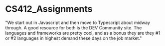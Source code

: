 # CS412_Assignments

"We start out in Javascript and then move to Typescript about midway through. A good resource for both is the DEV Community site. The languages and frameworks are pretty cool, and as a bonus they are they #1 or #2 languages in highest demand these days on the job market."
